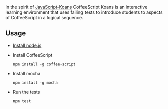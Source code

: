 In the spirit of [JavaScript-Koans](https://github.com/liammclennan/JavaScript-Koans) CoffeeScript Koans is an interactive learning environment that uses failing tests to introduce students to aspects of CoffeeScript in a logical sequence.

Usage
----

* [Install node.js](https://github.com/joyent/node/wiki/Installation)
* Install CoffeeScript

    ```npm install -g coffee-script```

* Install mocha

    ```npm install -g mocha```

* Run the tests

    ```npm test```

